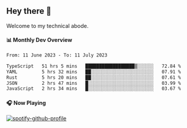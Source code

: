 ## Hey there 👋

Welcome to my technical abode.

#### 📊 Monthly Dev Overview
<!--START_SECTION:waka-->

```txt
From: 11 June 2023 - To: 11 July 2023

TypeScript   51 hrs 5 mins   ██████████████████▒░░░░░░   72.84 %
YAML         5 hrs 32 mins   ██░░░░░░░░░░░░░░░░░░░░░░░   07.91 %
Rust         5 hrs 20 mins   ██░░░░░░░░░░░░░░░░░░░░░░░   07.61 %
JSON         2 hrs 47 mins   █░░░░░░░░░░░░░░░░░░░░░░░░   03.99 %
JavaScript   2 hrs 34 mins   █░░░░░░░░░░░░░░░░░░░░░░░░   03.67 %
```

<!--END_SECTION:waka-->

#### 🎧 Now Playing

[![spotify-github-profile](https://spotify-github-profile.vercel.app/api/view?uid=james2mid&cover_image=true&theme=natemoo-re)](https://open.spotify.com/user/james2mid?si=2b3baf2b09cb499e)
